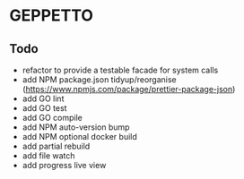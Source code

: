 # GEPPETTO

## Todo

- refactor to provide a testable facade for system calls
- add NPM package.json tidyup/reorganise (https://www.npmjs.com/package/prettier-package-json)
- add GO lint
- add GO test
- add GO compile
- add NPM auto-version bump
- add NPM optional docker build
- add partial rebuild
- add file watch
- add progress live view